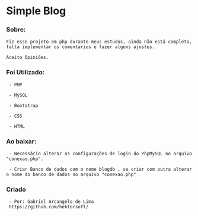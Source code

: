 # Simple Blog

### Sobre:

	Fiz esse projeto em php durante meus estudos, ainda não está completo, falta implementar os comentarios e fazer alguns ajustes.
	
	Aceito Opiniões.

### Foi Utilizado: 

	 - PHP
	 
	 - MySQL
	 
	 - Bootstrap
	 
	 - CSS
	 
	 - HTML

### Ao baixar:

	 - Necessário alterar as configurações de login do PhpMySQL no arquivo "conexao.php".
	 
	 - Criar Banco de dados com o nome blogdb , se criar com outra alterar o nome do banco de dados no arquivo "conexao.php"

### Criado
	 
	 - Por: Gabriel Arcangelo de Lima
	 https://github.com/hektorsoft/
